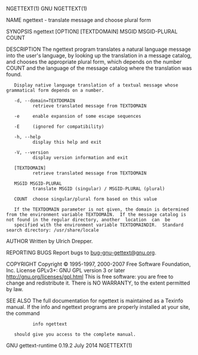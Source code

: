 NGETTEXT(1)                                                                                          GNU                                                                                          NGETTEXT(1)



NAME
       ngettext - translate message and choose plural form

SYNOPSIS
       ngettext [OPTION] [TEXTDOMAIN] MSGID MSGID-PLURAL COUNT

DESCRIPTION
       The ngettext program translates a natural language message into the user's language, by looking up the translation in a message catalog, and chooses the appropriate plural form, which depends on the
       number COUNT and the language of the message catalog where the translation was found.

       Display native language translation of a textual message whose grammatical form depends on a number.

       -d, --domain=TEXTDOMAIN
              retrieve translated message from TEXTDOMAIN

       -e     enable expansion of some escape sequences

       -E     (ignored for compatibility)

       -h, --help
              display this help and exit

       -V, --version
              display version information and exit

       [TEXTDOMAIN]
              retrieve translated message from TEXTDOMAIN

       MSGID MSGID-PLURAL
              translate MSGID (singular) / MSGID-PLURAL (plural)

       COUNT  choose singular/plural form based on this value

       If the TEXTDOMAIN parameter is not given, the domain is determined from the environment variable TEXTDOMAIN.  If the message catalog is not found in the regular directory, another  location  can  be
       specified with the environment variable TEXTDOMAINDIR.  Standard search directory: /usr/share/locale

AUTHOR
       Written by Ulrich Drepper.

REPORTING BUGS
       Report bugs to <bug-gnu-gettext@gnu.org>.

COPYRIGHT
       Copyright © 1995-1997, 2000-2007 Free Software Foundation, Inc.  License GPLv3+: GNU GPL version 3 or later <http://gnu.org/licenses/gpl.html>
       This is free software: you are free to change and redistribute it.  There is NO WARRANTY, to the extent permitted by law.

SEE ALSO
       The full documentation for ngettext is maintained as a Texinfo manual.  If the info and ngettext programs are properly installed at your site, the command

              info ngettext

       should give you access to the complete manual.



GNU gettext-runtime 0.19.2                                                                        July 2014                                                                                       NGETTEXT(1)

